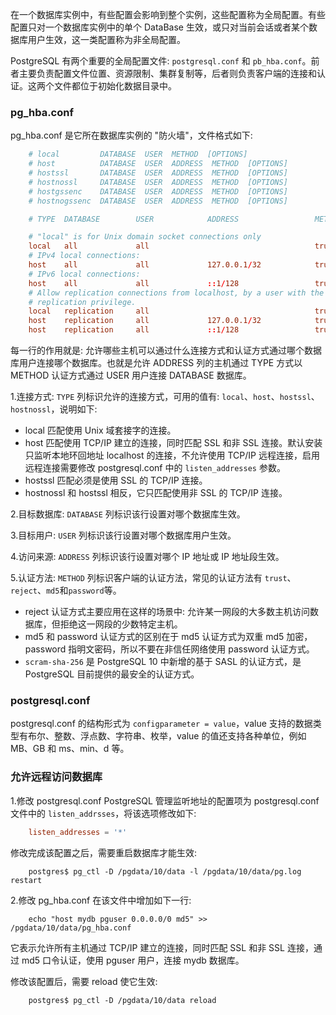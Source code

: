 
在一个数据库实例中，有些配置会影响到整个实例，这些配置称为全局配置。有些配置只对一个数据库实例中的单个 DataBase 生效，或只对当前会话或者某个数据库用户生效，这一类配置称为非全局配置。

PostgreSQL 有两个重要的全局配置文件: `postgresql.conf` 和 `pb_hba.conf`。前者主要负责配置文件位置、资源限制、集群复制等，后者则负责客户端的连接和认证。这两个文件都位于初始化数据目录中。


### pg_hba.conf

pg_hba.conf 是它所在数据库实例的 "防火墙"，文件格式如下:
```conf
    # local         DATABASE  USER  METHOD  [OPTIONS]
    # host          DATABASE  USER  ADDRESS  METHOD  [OPTIONS]
    # hostssl       DATABASE  USER  ADDRESS  METHOD  [OPTIONS]
    # hostnossl     DATABASE  USER  ADDRESS  METHOD  [OPTIONS]
    # hostgssenc    DATABASE  USER  ADDRESS  METHOD  [OPTIONS]
    # hostnogssenc  DATABASE  USER  ADDRESS  METHOD  [OPTIONS]

    # TYPE  DATABASE        USER            ADDRESS                 METHOD

    # "local" is for Unix domain socket connections only
    local   all             all                                     trust
    # IPv4 local connections:
    host    all             all             127.0.0.1/32            trust
    # IPv6 local connections:
    host    all             all             ::1/128                 trust
    # Allow replication connections from localhost, by a user with the
    # replication privilege.
    local   replication     all                                     trust
    host    replication     all             127.0.0.1/32            trust
    host    replication     all             ::1/128                 trust
```
每一行的作用就是: 允许哪些主机可以通过什么连接方式和认证方式通过哪个数据库用户连接哪个数据库。也就是允许 ADDRESS 列的主机通过 TYPE 方式以 METHOD 认证方式通过 USER 用户连接 DATABASE 数据库。

1.连接方式: `TYPE` 列标识允许的连接方式，可用的值有: `local`、`host`、`hostssl`、`hostnossl`，说明如下:
* local 匹配使用 Unix 域套接字的连接。
* host 匹配使用 TCP/IP 建立的连接，同时匹配 SSL 和非 SSL 连接。默认安装只监听本地环回地址 localhost 的连接，不允许使用 TCP/IP 远程连接，启用远程连接需要修改 postgresql.conf 中的 `listen_addresses` 参数。
* hostssl 匹配必须是使用 SSL 的 TCP/IP 连接。
* hostnossl 和 hostssl 相反，它只匹配使用非 SSL 的 TCP/IP 连接。

2.目标数据库: `DATABASE` 列标识该行设置对哪个数据库生效。

3.目标用户: `USER` 列标识该行设置对哪个数据库用户生效。

4.访问来源: `ADDRESS` 列标识该行设置对哪个 IP 地址或 IP 地址段生效。

5.认证方法: `METHOD` 列标识客户端的认证方法，常见的认证方法有 `trust`、`reject`、`md5`和`password`等。
* reject 认证方式主要应用在这样的场景中: 允许某一网段的大多数主机访问数据库，但拒绝这一网段的少数特定主机。
* md5 和 password 认证方式的区别在于 md5 认证方式为双重 md5 加密，password 指明文密码，所以不要在非信任网络使用 password 认证方式。
* `scram-sha-256` 是 PostgreSQL 10 中新增的基于 SASL 的认证方式，是 PostgreSQL 目前提供的最安全的认证方式。


### postgresql.conf

postgresql.conf 的结构形式为 `configparameter = value`，value 支持的数据类型有布尔、整数、浮点数、字符串、枚举，value 的值还支持各种单位，例如 MB、GB 和 ms、min、d 等。


### 允许远程访问数据库

1.修改 postgresql.conf
PostgreSQL 管理监听地址的配置项为 postgresql.conf 文件中的 `listen_addrsses`，将该选项修改如下:
```conf
    listen_addresses = '*'
```

修改完成该配置之后，需要重启数据库才能生效:
```shell
    postgres$ pg_ctl -D /pgdata/10/data -l /pgdata/10/data/pg.log restart
```


2.修改 pg_hba.conf
在该文件中增加如下一行:
```shell
    echo "host mydb pguser 0.0.0.0/0 md5" >> /pgdata/10/data/pg_hba.conf
```
它表示允许所有主机通过 TCP/IP 建立的连接，同时匹配 SSL 和非 SSL 连接，通过 md5 口令认证，使用 pguser 用户，连接 mydb 数据库。

修改该配置后，需要 reload 使它生效:
```shell
    postgres$ pg_ctl -D /pgdata/10/data reload
```
